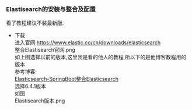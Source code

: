 ### Elastisearch的安装与整合及配置
看了教程建议不装最新版.  
* 下载  
进入官网:https://www.elastic.co/cn/downloads/elasticsearch  
整合Elastisearch官网.png  
如上图选择以前的版本,这里我是看的他人的教程,所以下的是他博客教程用的版本  
参考博客:  
[Elasticsearch-SpringBoot整合Elasticsearch
](https://blog.csdn.net/qq_36781505/article/details/89862894)  
选择6.4.1版本  
如图  
Elastisearch版本.png
